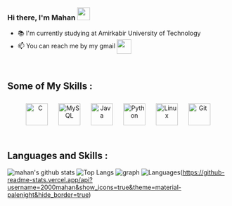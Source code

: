 ### Hi there, I'm Mahan <img src="https://github.com/TheDudeThatCode/TheDudeThatCode/blob/master/Assets/Hi.gif" width="29px">
- 📚 I'm currently studying at Amirkabir University of Technology
- 📫 You can reach me by my gmail <img align="center" src="https://github.com/rajput2107/rajput2107/blob/master/Assets/Handshake.gif" height="33px" />
<br/> 

## Some of My Skills :
<div align = "center">
<img style="margin: 10px" src="https://profilinator.rishav.dev/skills-assets/c-original.svg" alt="C" height="50" />  
<img style="margin: 10px" src="https://profilinator.rishav.dev/skills-assets/mysql-original-wordmark.svg" alt="MySQL" height="50" />  
<img style="margin: 10px" src="https://profilinator.rishav.dev/skills-assets/java-original-wordmark.svg" alt="Java" height="50" />  
<img style="margin: 10px" src="https://profilinator.rishav.dev/skills-assets/python-original.svg" alt="Python" height="50" />  
<img style="margin: 10px" src="https://profilinator.rishav.dev/skills-assets/linux-original.svg" alt="Linux" height="50" />  
<img style="margin: 10px" src="https://profilinator.rishav.dev/skills-assets/git-scm-icon.svg" alt="Git" height="50" />  
</div>

<br/>

## Languages and Skills :

![mahan's github 
stats](https://github-readme-stats.vercel.app/api/top-langs/?username=2000mahan&layout=compact&theme=material-palenight&langs_count=6&hide=c)
![Top 
Langs](https://github-readme-stats.vercel.app/api?username=2000mahan&show_icons=true&include_all_commits=true&theme=material-palenight)
![graph](https://github-profile-summary-cards.vercel.app/api/cards/profile-details?username=2000mahan&theme=material-palenight)
![Languages](https://github-profile-summary-cards.vercel.app/api/cards/repos-per-language?username=2000mahan&theme=material-palenight)(https://github-readme-stats.vercel.app/api?username=2000mahan&show_icons=true&theme=material-palenight&hide_border=true)

